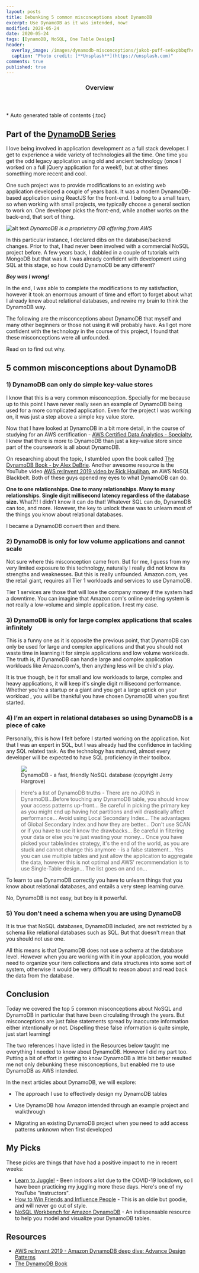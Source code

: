```yaml
---
layout: posts
title: Debunking 5 common misconceptions about DynamoDB 
excerpt: Use DynamoDB as it was intended, now! 
modified: 2020-05-24
date: 2020-05-24
tags: [DynamoDB, NoSQL, One Table Design]
header: 
  overlay_image: /images/dynamodb-misconceptions/jakob-puff-se6xpbbqfhe-unsplash.jpg
  caption: "Photo credit: [**Unsplash**](https://unsplash.com)"
comments: true
published: true
---
```


<section id="table-of-contents">
  <header>
    <h3>Overview</h3>
  </header>
  <div id="drawer" markdown="1">
  *  Auto generated table of contents
  {:toc}
  </div>
</section>

## Part of the [DynamoDB Series](../tags/#dynamodb)

I love being involved in application development as a full stack developer. I get to experience a wide variety of technologies all the time. One time you get the odd legacy application using old and ancient technology (once I worked on a full jQuery application for a week!), but at other times something more recent and cool.

One such project was to provide modifications to an existing web application developed a couple of years back. It was a modern DynamoDB-based application using ReactJS for the front-end. I belong to a small team, so when working with small projects, we typically choose a general section to work on. One developer picks the front-end, while another works on the back-end, that sort of thing.

![alt text](../images/dynamodb-misconceptions/dynamo-db-image.png "AWS DynamoDB")
*DynamoDB is a proprietary DB offering from AWS*

In this particular instance, I declared dibs on the database/backend changes. Prior to that, I had never been involved with a commercial NoSQL project before. A few years back, I dabbled in a couple of tutorials with MongoDB but that was it. I was already confident with development using SQL at this stage, so how could DynamoDB be any different?

_**Boy was I wrong!**_

In the end, I was able to complete the modifications to my satisfaction, however it took an enormous amount of time and effort to forget about what I already knew about relational databases, and rewire my brain to think the DynamoDB way.

The following are the misconceptions about DynamoDB that myself and many other beginners or those not using it will probably have. As I got more confident with the technology in the course of this project, I found that these misconceptions were all unfounded.

Read on to find out why.

## 5 common misconceptions about DynamoDB

### 1) DynamoDB can only do simple key-value stores

I know that this is a very common misconception. Specially for me because up to this point I have never really seen an example of DynamoDB being used for a more complicated application. Even for the project I was working on, it was just a step above a simple key value store.

Now that I have looked at DynamoDB in a bit more detail, in the course of studying for an AWS certification - [AWS Certified Data Analytics - Specialty](https://aws.amazon.com/certification/certified-data-analytics-specialty/), I knew that there is more to DynamoDB than just a key-value store since part of the coursework is all about DynamoDB.

On researching about the topic, I stumbled upon the book called [The DynamoDB Book - by Alex DeBrie](https://www.dynamodbbook.com/). Another awesome resource is the YouTube video [AWS re:Invent 2019 video by Rick Houlihan](https://www.youtube.com/watch?v=6yqfmXiZTlM&t=1845s), an AWS NoSQL Blackbelt. Both of these guys opened my eyes to what DynamoDB can do.

**One to one relationships. One to many relationships. Many to many relationships. Single digit millisecond latency regardless of the database size.** What?!! I didn't know it can do that! Whatever SQL can do, DynamoDB can too, and more. However, the key to unlock these was to unlearn most of the things you know about relational databases.

I became a DynamoDB convert then and there.

### 2) DynamoDB is only for low volume applications and cannot scale

Not sure where this misconception came from. But for me, I guess from my very limited exposure to this technology, naturally I really did not know its strengths and weaknesses. But this is really unfounded. Amazon.com, yes the retail giant, requires all Tier 1 workloads and services to use DynamoDB.

Tier 1 services are those that will lose the company money if the system had a downtime. You can imagine that Amazon.com's online ordering system is not really a low-volume and simple application. I rest my case.

### 3) DynamoDB is only for large complex applications that scales infinitely

This is a funny one as it is opposite the previous point, that DynamoDB can only be used for large and complex applications and that you should not waste time in learning it for simple applications and low volume workloads. The truth is, if DynamoDB can handle large and complex application workloads like Amazon.com's, then anything less will be child's play.

It is true though, be it for small and low workloads to large, complex and heavy applications, it will keep it's single digit millisecond performance. Whether you're a startup or a giant and you get a large uptick on your workload , you will be thankful you have chosen DynamoDB when you first started.

### 4) I’m an expert in relational databases so using DynamoDB is a piece of cake

Personally, this is how I felt before I started working on the application. Not that I was an expert in SQL, but I was already had the confidence in tackling any SQL related task. As the technology has matured, almost every developer will be expected to have SQL proficiency in their toolbox.

<figure>
	<a href="../images/dynamodb-misconceptions/amazon-dynamodb-by-jerry-hargrove.jpg"><img src="../images/dynamodb-misconceptions/amazon-dynamodb-by-jerry-hargrove.jpg"></a><figcaption>DynamoDB - a fast, friendly NoSQL database (copyright Jerry Hargrove)</figcaption>
</figure>

> Here's a list of DynamoDB truths - There are no JOINS in DynamoDB...Before touching any DynamoDB table, you should know your access patterns up-front... Be careful in picking the primary key as you might end up having hot partitions and will drastically affect performance... Avoid using  Local Secondary Index... The advantages of Global Secondary Index and how they are better... Don't use SCAN or if you have to use it know the drawbacks... Be careful in filtering your data or else you're just wasting your money... Once you have picked your table/index strategy, it's the end of the world, as you are stuck and cannot change this anymore - is a false statement... Yes you can use multiple tables and just allow the application to aggregate the data, however this is not optimal and AWS' recommendation is to use Single-Table design... The list goes on and on...

To learn to use DynamoDB correctly you have to unlearn things that you know about relational databases, and entails a very steep learning curve.

No, DynamoDB is not easy, but boy is it powerful.

### 5) You don't need a schema when you are using DynamoDB

It is true that NoSQL databases, DynamoDB included, are not restricted by a schema like relational databases such as SQL. But that doesn't mean that you should not use one.

All this means is that DynamoDB does not use a schema at the database level. However when you are working with it in your application, you would need to organize your item collections and data structures into some sort of system, otherwise it would be very difficult to reason about and read back the data from the database.

## Conclusion

Today we covered the top 5 common misconceptions about NoSQL and DynamoDB in particular that have been circulating through the years. But misconceptions are just false statements spread by inaccurate information either intentionally or not. Dispelling these false information is quite simple, just start learning!

The two references I have listed in the Resources below taught me everything I needed to know about DynamoDB. However I did my part too. Putting a bit of effort in getting to know DynamoDB a little bit better resulted me not only debunking these misconceptions, but enabled me to use DynamoDB as AWS intended.

In the next articles about DynamoDB, we will explore:

- The approach I use to effectively design my DynamoDB tables
  
- Use DynamoDB how Amazon intended through an example project and walkthrough
  
- Migrating an existing DynamoDB project when you need to add access patterns unknown when first developed

## My Picks

These picks are things that have had a positive impact to me in recent weeks:

- [Learn to Juggle!](https://www.youtube.com/watch?v=dCYDZDlcO6g) - Been indoors a lot due to the COVID-19 lockdown, so I have been practicing my juggling more these days. Here's one of my YouTube "instructors".
- [How to Win Friends and Influence People](https://www.booktopia.com.au/how-to-win-friends-and-influence-people-dale-carnegie/book/9781460752661.html/) - This is an oldie but goodie, and will never go out of style.
- [NoSQL Workbench for Amazon DynamoDB](https://docs.aws.amazon.com/amazondynamodb/latest/developerguide/workbench.html) - An indispensable resource to help you model and visualize your DynamoDB tables.

## Resources
- [AWS re:Invent 2019 - Amazon DynamoDB deep dive: Advance Design Patterns](https://www.youtube.com/watch?v=6yqfmXiZTlM)
- [The DynamoDB Book](https://www.dynamodbbook.com/)